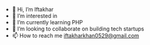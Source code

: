 - 👋 Hi, I’m Iftakhar 
- 👀 I’m interested in 
- 🌱 I’m currently learning PHP
- 💞️ I’m looking to collaborate on building tech startups
- 📫 How to reach me iftakharkhan0529@gmail.com

<!---
Iftakhar0529/Iftakhar0529 is a ✨ special ✨ repository because its `README.md` (this file) appears on your GitHub profile.
You can click the Preview link to take a look at your changes.
--->
